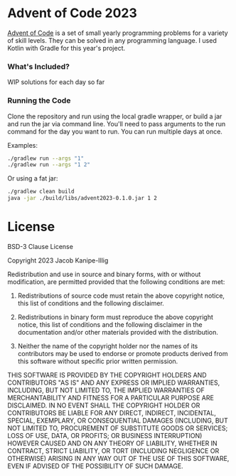 # Advent of Code 2023

[Advent of Code](https://adventofcode.com/2023/) is a set of small yearly programming problems for a variety of skill levels. They can be solved in any programming language. I used Kotlin with Gradle for this year's project.


### What's Included?
WIP solutions for each day so far
### Running the Code

Clone the repository and run using the local gradle wrapper, or build a jar and run the jar via command line. You'll need to pass arguments to the run command for the day you want to run. You can run multiple days at once.

Examples:
```sh
./gradlew run --args "1"
./gradlew run --args "1 2"
```

Or using a fat jar:
```sh
./gradlew clean build
java -jar ./build/libs/advent2023-0.1.0.jar 1 2
```

# License
BSD-3 Clause License

Copyright 2023 Jacob Kanipe-Illig

Redistribution and use in source and binary forms, with or without modification, are permitted provided that the following conditions are met:

1. Redistributions of source code must retain the above copyright notice, this list of conditions and the following disclaimer.

2. Redistributions in binary form must reproduce the above copyright notice, this list of conditions and the following disclaimer in the documentation and/or other materials provided with the distribution.

3. Neither the name of the copyright holder nor the names of its contributors may be used to endorse or promote products derived from this software without specific prior written permission.

THIS SOFTWARE IS PROVIDED BY THE COPYRIGHT HOLDERS AND CONTRIBUTORS "AS IS" AND ANY EXPRESS OR IMPLIED WARRANTIES, INCLUDING, BUT NOT LIMITED TO, THE IMPLIED WARRANTIES OF MERCHANTABILITY AND FITNESS FOR A PARTICULAR PURPOSE ARE DISCLAIMED. IN NO EVENT SHALL THE COPYRIGHT HOLDER OR CONTRIBUTORS BE LIABLE FOR ANY DIRECT, INDIRECT, INCIDENTAL, SPECIAL, EXEMPLARY, OR CONSEQUENTIAL DAMAGES (INCLUDING, BUT NOT LIMITED TO, PROCUREMENT OF SUBSTITUTE GOODS OR SERVICES; LOSS OF USE, DATA, OR PROFITS; OR BUSINESS INTERRUPTION) HOWEVER CAUSED AND ON ANY THEORY OF LIABILITY, WHETHER IN CONTRACT, STRICT LIABILITY, OR TORT (INCLUDING NEGLIGENCE OR OTHERWISE) ARISING IN ANY WAY OUT OF THE USE OF THIS SOFTWARE, EVEN IF ADVISED OF THE POSSIBILITY OF SUCH DAMAGE.